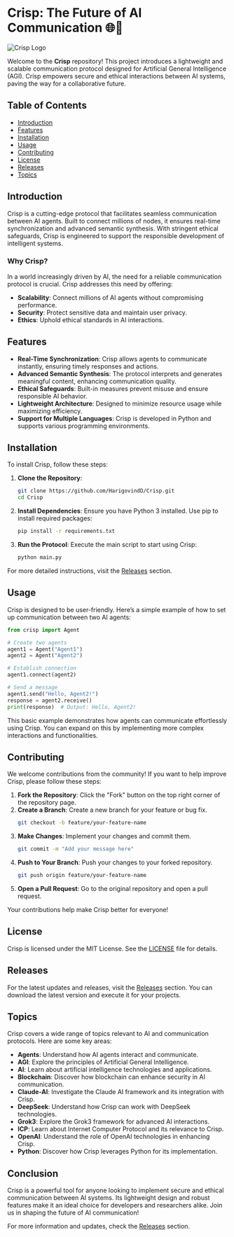 # Crisp: The Future of AI Communication 🌐🤖

![Crisp Logo](https://img.shields.io/badge/Crisp-AI%20Communication-blue.svg)

Welcome to the **Crisp** repository! This project introduces a lightweight and scalable communication protocol designed for Artificial General Intelligence (AGI). Crisp empowers secure and ethical interactions between AI systems, paving the way for a collaborative future.

## Table of Contents

- [Introduction](#introduction)
- [Features](#features)
- [Installation](#installation)
- [Usage](#usage)
- [Contributing](#contributing)
- [License](#license)
- [Releases](#releases)
- [Topics](#topics)

## Introduction

Crisp is a cutting-edge protocol that facilitates seamless communication between AI agents. Built to connect millions of nodes, it ensures real-time synchronization and advanced semantic synthesis. With stringent ethical safeguards, Crisp is engineered to support the responsible development of intelligent systems.

### Why Crisp?

In a world increasingly driven by AI, the need for a reliable communication protocol is crucial. Crisp addresses this need by offering:

- **Scalability**: Connect millions of AI agents without compromising performance.
- **Security**: Protect sensitive data and maintain user privacy.
- **Ethics**: Uphold ethical standards in AI interactions.

## Features

- **Real-Time Synchronization**: Crisp allows agents to communicate instantly, ensuring timely responses and actions.
- **Advanced Semantic Synthesis**: The protocol interprets and generates meaningful content, enhancing communication quality.
- **Ethical Safeguards**: Built-in measures prevent misuse and ensure responsible AI behavior.
- **Lightweight Architecture**: Designed to minimize resource usage while maximizing efficiency.
- **Support for Multiple Languages**: Crisp is developed in Python and supports various programming environments.

## Installation

To install Crisp, follow these steps:

1. **Clone the Repository**:
   ```bash
   git clone https://github.com/HarigovindD/Crisp.git
   cd Crisp
   ```

2. **Install Dependencies**:
   Ensure you have Python 3 installed. Use pip to install required packages:
   ```bash
   pip install -r requirements.txt
   ```

3. **Run the Protocol**:
   Execute the main script to start using Crisp:
   ```bash
   python main.py
   ```

For more detailed instructions, visit the [Releases](https://github.com/HarigovindD/Crisp/releases) section.

## Usage

Crisp is designed to be user-friendly. Here’s a simple example of how to set up communication between two AI agents:

```python
from crisp import Agent

# Create two agents
agent1 = Agent("Agent1")
agent2 = Agent("Agent2")

# Establish connection
agent1.connect(agent2)

# Send a message
agent1.send("Hello, Agent2!")
response = agent2.receive()
print(response)  # Output: Hello, Agent2!
```

This basic example demonstrates how agents can communicate effortlessly using Crisp. You can expand on this by implementing more complex interactions and functionalities.

## Contributing

We welcome contributions from the community! If you want to help improve Crisp, please follow these steps:

1. **Fork the Repository**: Click the "Fork" button on the top right corner of the repository page.
2. **Create a Branch**: Create a new branch for your feature or bug fix.
   ```bash
   git checkout -b feature/your-feature-name
   ```
3. **Make Changes**: Implement your changes and commit them.
   ```bash
   git commit -m "Add your message here"
   ```
4. **Push to Your Branch**: Push your changes to your forked repository.
   ```bash
   git push origin feature/your-feature-name
   ```
5. **Open a Pull Request**: Go to the original repository and open a pull request.

Your contributions help make Crisp better for everyone!

## License

Crisp is licensed under the MIT License. See the [LICENSE](LICENSE) file for details.

## Releases

For the latest updates and releases, visit the [Releases](https://github.com/HarigovindD/Crisp/releases) section. You can download the latest version and execute it for your projects.

## Topics

Crisp covers a wide range of topics relevant to AI and communication protocols. Here are some key areas:

- **Agents**: Understand how AI agents interact and communicate.
- **AGI**: Explore the principles of Artificial General Intelligence.
- **AI**: Learn about artificial intelligence technologies and applications.
- **Blockchain**: Discover how blockchain can enhance security in AI communication.
- **Claude-AI**: Investigate the Claude AI framework and its integration with Crisp.
- **DeepSeek**: Understand how Crisp can work with DeepSeek technologies.
- **Grok3**: Explore the Grok3 framework for advanced AI interactions.
- **ICP**: Learn about Internet Computer Protocol and its relevance to Crisp.
- **OpenAI**: Understand the role of OpenAI technologies in enhancing Crisp.
- **Python**: Discover how Crisp leverages Python for its implementation.

## Conclusion

Crisp is a powerful tool for anyone looking to implement secure and ethical communication between AI systems. Its lightweight design and robust features make it an ideal choice for developers and researchers alike. Join us in shaping the future of AI communication!

For more information and updates, check the [Releases](https://github.com/HarigovindD/Crisp/releases) section.